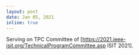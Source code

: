 ```yaml
---
layout: post
date: Jan 05, 2021
inline: true
---
```


Serving on TPC Committee of [https://2021.ieee-isit.org/TechnicalProgramCommittee.asp ISIT 2021].
